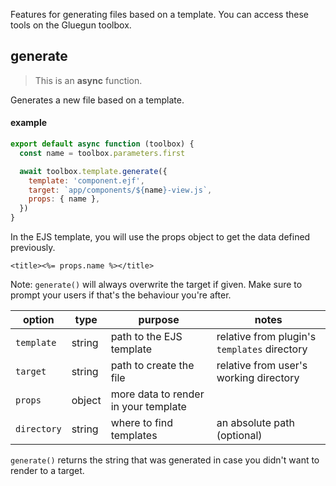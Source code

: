 Features for generating files based on a template. You can access these tools on the Gluegun toolbox.

## generate

> This is an **async** function.

Generates a new file based on a template.

#### example

```js
export default async function (toolbox) {
  const name = toolbox.parameters.first

  await toolbox.template.generate({
    template: 'component.ejf',
    target: `app/components/${name}-view.js`,
    props: { name },
  })
}
```

In the EJS template, you will use the props object to get the data defined previously.

```ejs
<title><%= props.name %></title>
```

Note: `generate()` will always overwrite the target if given. Make sure to prompt your users if that's
the behaviour you're after.

| option      | type   | purpose                              | notes                                        |
| ----------- | ------ | ------------------------------------ | -------------------------------------------- |
| `template`  | string | path to the EJS template             | relative from plugin's `templates` directory |
| `target`    | string | path to create the file              | relative from user's working directory       |
| `props`     | object | more data to render in your template |                                              |
| `directory` | string | where to find templates              | an absolute path (optional)                  |

`generate()` returns the string that was generated in case you didn't want to render to a target.
